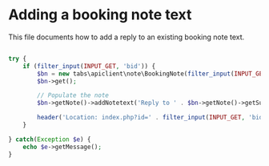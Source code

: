 # Adding a booking note text

This file documents how to add a reply to an existing booking note text.

```php

try {
    if (filter_input(INPUT_GET, 'bid')) {
        $bn = new tabs\apiclient\note\BookingNote(filter_input(INPUT_GET, 'bnid'));
        $bn->get();

        // Populate the note
        $bn->getNote()->addNotetext('Reply to ' . $bn->getNote()->getSubject());

        header('Location: index.php?id=' . filter_input(INPUT_GET, 'bid'));
    }

} catch(Exception $e) {
    echo $e->getMessage();
}
    

```
